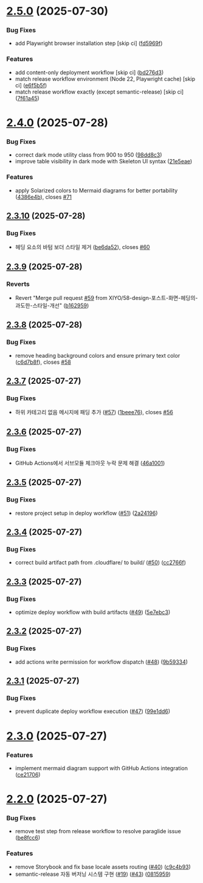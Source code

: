 # [2.5.0](https://github.com/XIYO/xiyo.github.io/compare/v2.4.0...v2.5.0) (2025-07-30)

### Bug Fixes

- add Playwright browser installation step [skip ci] ([fd5969f](https://github.com/XIYO/xiyo.github.io/commit/fd5969fe0ec15312a9a5afe92f988f7b16bd2491))

### Features

- add content-only deployment workflow [skip ci] ([bd276d3](https://github.com/XIYO/xiyo.github.io/commit/bd276d3026770e97d0b3bb84437bdb814b5468f3))
- match release workflow environment (Node 22, Playwright cache) [skip ci] ([e6f5b5f](https://github.com/XIYO/xiyo.github.io/commit/e6f5b5f87879090e1b5dbcfa2b2ebf4fe837988d))
- match release workflow exactly (except semantic-release) [skip ci] ([7f61a45](https://github.com/XIYO/xiyo.github.io/commit/7f61a45758154c5f4199eb693a662c8598ebdec7))

# [2.4.0](https://github.com/XIYO/xiyo.github.io/compare/v2.3.10...v2.4.0) (2025-07-28)

### Bug Fixes

- correct dark mode utility class from 900 to 950 ([98dd8c3](https://github.com/XIYO/xiyo.github.io/commit/98dd8c3d623a50adbcdc39f8c39c4d5ebba4f607))
- improve table visibility in dark mode with Skeleton UI syntax ([21e5eae](https://github.com/XIYO/xiyo.github.io/commit/21e5eaea9fc5634a528363c7bc680d0d464f7ab4))

### Features

- apply Solarized colors to Mermaid diagrams for better portability ([4386e4b](https://github.com/XIYO/xiyo.github.io/commit/4386e4bf90a43322e1926a2edd285af8dec82d2c)), closes [#71](https://github.com/XIYO/xiyo.github.io/issues/71)

## [2.3.10](https://github.com/XIYO/xiyo.github.io/compare/v2.3.9...v2.3.10) (2025-07-28)

### Bug Fixes

- 헤딩 요소의 바텀 보더 스타일 제거 ([be6da52](https://github.com/XIYO/xiyo.github.io/commit/be6da52c76ba4df3fdc3dcc64f083324ba94b3d4)), closes [#60](https://github.com/XIYO/xiyo.github.io/issues/60)

## [2.3.9](https://github.com/XIYO/xiyo.github.io/compare/v2.3.8...v2.3.9) (2025-07-28)

### Reverts

- Revert "Merge pull request [#59](https://github.com/XIYO/xiyo.github.io/issues/59) from XIYO/58-design-포스트-화면-헤딩의-과도한-스타일-개선" ([b162959](https://github.com/XIYO/xiyo.github.io/commit/b162959996ea459b5c445614d1d5ce90a6f0ad7e))

## [2.3.8](https://github.com/XIYO/xiyo.github.io/compare/v2.3.7...v2.3.8) (2025-07-28)

### Bug Fixes

- remove heading background colors and ensure primary text color ([c6d7b8f](https://github.com/XIYO/xiyo.github.io/commit/c6d7b8fa0931fb7b97cd3f3c3c8fe35279d785ad)), closes [#58](https://github.com/XIYO/xiyo.github.io/issues/58)

## [2.3.7](https://github.com/XIYO/xiyo.github.io/compare/v2.3.6...v2.3.7) (2025-07-27)

### Bug Fixes

- 하위 카테고리 없음 메시지에 패딩 추가 ([#57](https://github.com/XIYO/xiyo.github.io/issues/57)) ([1beee76](https://github.com/XIYO/xiyo.github.io/commit/1beee76fd1b4db4066d9508f4a08bc7f7f85d16c)), closes [#56](https://github.com/XIYO/xiyo.github.io/issues/56)

## [2.3.6](https://github.com/XIYO/xiyo.github.io/compare/v2.3.5...v2.3.6) (2025-07-27)

### Bug Fixes

- GitHub Actions에서 서브모듈 체크아웃 누락 문제 해결 ([46a1001](https://github.com/XIYO/xiyo.github.io/commit/46a1001d8d4a230b0d0374b623388f72916f14e9))

## [2.3.5](https://github.com/XIYO/xiyo.github.io/compare/v2.3.4...v2.3.5) (2025-07-27)

### Bug Fixes

- restore project setup in deploy workflow ([#51](https://github.com/XIYO/xiyo.github.io/issues/51)) ([2a24196](https://github.com/XIYO/xiyo.github.io/commit/2a2419670c4cc3ad3dcc7b543bf876028f423c9b))

## [2.3.4](https://github.com/XIYO/xiyo.github.io/compare/v2.3.3...v2.3.4) (2025-07-27)

### Bug Fixes

- correct build artifact path from .cloudflare/ to build/ ([#50](https://github.com/XIYO/xiyo.github.io/issues/50)) ([cc2766f](https://github.com/XIYO/xiyo.github.io/commit/cc2766fea89fd22e0f0e9065c56a781be8233d4a))

## [2.3.3](https://github.com/XIYO/xiyo.github.io/compare/v2.3.2...v2.3.3) (2025-07-27)

### Bug Fixes

- optimize deploy workflow with build artifacts ([#49](https://github.com/XIYO/xiyo.github.io/issues/49)) ([5e7ebc3](https://github.com/XIYO/xiyo.github.io/commit/5e7ebc31f7fba5077c5c03de8a233172a5b49c1f))

## [2.3.2](https://github.com/XIYO/xiyo.github.io/compare/v2.3.1...v2.3.2) (2025-07-27)

### Bug Fixes

- add actions write permission for workflow dispatch ([#48](https://github.com/XIYO/xiyo.github.io/issues/48)) ([9b59334](https://github.com/XIYO/xiyo.github.io/commit/9b59334844a372eea4383e0ecb9f46c33a21853a))

## [2.3.1](https://github.com/XIYO/xiyo.github.io/compare/v2.3.0...v2.3.1) (2025-07-27)

### Bug Fixes

- prevent duplicate deploy workflow execution ([#47](https://github.com/XIYO/xiyo.github.io/issues/47)) ([99e1dd6](https://github.com/XIYO/xiyo.github.io/commit/99e1dd6e30c0ccee1dd41d91db8d8cb3fcf8ec9d))

# [2.3.0](https://github.com/XIYO/xiyo.github.io/compare/v2.2.0...v2.3.0) (2025-07-27)

### Features

- implement mermaid diagram support with GitHub Actions integration ([ce21706](https://github.com/XIYO/xiyo.github.io/commit/ce21706e62b13c34175db1fe82b5ee3163f451f9))

# [2.2.0](https://github.com/XIYO/xiyo.github.io/compare/v2.1.0...v2.2.0) (2025-07-27)

### Bug Fixes

- remove test step from release workflow to resolve paraglide issue ([be8fcc6](https://github.com/XIYO/xiyo.github.io/commit/be8fcc6565ec7242de523b5a736b4894b69e6b2a))

### Features

- remove Storybook and fix base locale assets routing ([#40](https://github.com/XIYO/xiyo.github.io/issues/40)) ([c9c4b93](https://github.com/XIYO/xiyo.github.io/commit/c9c4b939a84a3e6d432e48d191e52753909fd459))
- semantic-release 자동 버저닝 시스템 구현 ([#19](https://github.com/XIYO/xiyo.github.io/issues/19)) ([#43](https://github.com/XIYO/xiyo.github.io/issues/43)) ([0815959](https://github.com/XIYO/xiyo.github.io/commit/081595986140965cc134fba1537a451fe4fd5517))
